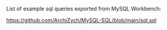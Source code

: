 List of example sql queries exported from MySQL Workbench:

https://github.com/ArchiZych/MySQL-SQL/blob/main/sql.sql
